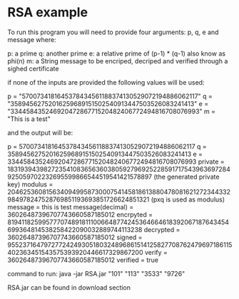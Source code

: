 
RSA example
===========

To run this program you will need to provide four arguments: p, q, e and message where:

p: a prime
q: another prime
e: a relative prime of (p-1) * (q-1) also know as phi(n)
m: a String message to be encriped, decriped and verified through a sighed certificate

if none of the inputs are provided the following values will be used:

  p = "5700734181645378434561188374130529072194886062117"
  q = "35894562752016259689151502540913447503526083241413"
  e = "33445843524692047286771520482406772494816708076993"
  m = "This is a test"

and the output will be:

p = 5700734181645378434561188374130529072194886062117
q = 35894562752016259689151502540913447503526083241413
e  = 33445843524692047286771520482406772494816708076993
private = 183193943982723541083656360380592796925228591717543963697284925059702232695599866544519541421578897 (the generated private key)
modulus = 204625360815634094995873000754145818613880478081621272344332984978247528769851193693851726624851321 (pxq is used as modulus)
message            = this is test
message(decimal)   = 36026487396707743660587185012
encrpyted          = 8194118259957770748918111006648774245364664618392067187643454699364814538258422090032889744113238
decrypted          = 36026487396707743660587185012
signed             = 95523716479727724249305180324896861514125827708762479697186115402363451543575393920446617329867200
verify             = 36026487396707743660587185012
verified           = true

command to run: java -jar RSA.jar "101" "113" "3533" "9726" 

RSA.jar can be found in download section
